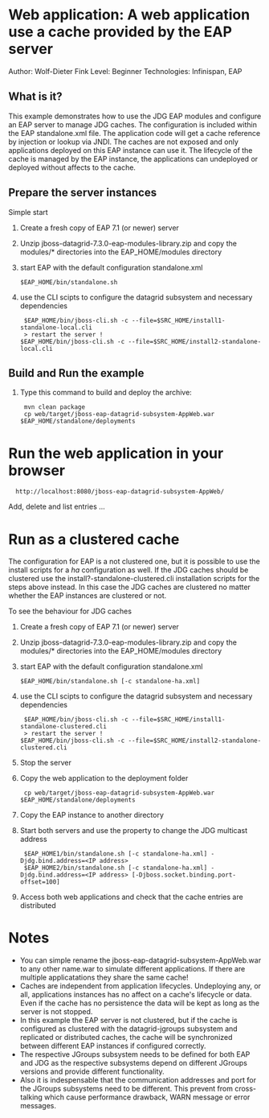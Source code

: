 Web application: A web application use a cache provided by the EAP server
==========================================================================================
Author: Wolf-Dieter Fink
Level: Beginner
Technologies: Infinispan, EAP


What is it?
-----------

This example demonstrates how to use the JDG EAP modules and configure an EAP server to manage JDG caches.
The configuration is included within the EAP standalone.xml file. The application code will get a cache reference
by injection or lookup via JNDI. The caches are not exposed and only applications deployed on this EAP instance 
can use it.
The lifecycle of the cache is managed by the EAP instance, the applications can undeployed or deployed without affects to the cache.



Prepare the server instances
-------------
Simple start
1.  Create a fresh copy of EAP 7.1 (or newer) server

2.  Unzip jboss-datagrid-7.3.0-eap-modules-library.zip and copy the modules/* directories into the EAP_HOME/modules directory

3.  start EAP with the default configuration standalone.xml

        $EAP_HOME/bin/standalone.sh

4. use the CLI scipts to configure the datagrid subsystem and necessary dependencies

        $EAP_HOME/bin/jboss-cli.sh -c --file=$SRC_HOME/install1-standalone-local.cli
        > restart the server !
       $EAP_HOME/bin/jboss-cli.sh -c --file=$SRC_HOME/install2-standalone-local.cli


Build and Run the example
-------------------------
1. Type this command to build and deploy the archive:

        mvn clean package
        cp web/target/jboss-eap-datagrid-subsystem-AppWeb.war $EAP_HOME/standalone/deployments


Run the web application in your browser
=======================================

      http://localhost:8080/jboss-eap-datagrid-subsystem-AppWeb/

Add, delete and list entries ...

Run as a clustered cache
=====================================

The configuration for EAP is a not clustered one, but it is possible to use the install scripts for a *ha* configuration as well.
If the JDG caches should be clustered use the install?-standalone-clustered.cli installation scripts for the steps above instead.
In this case the JDG caches are clustered no matter whether the EAP instances are clustered or not.

To see the behaviour for JDG caches

1.  Create a fresh copy of EAP 7.1 (or newer) server

2.  Unzip jboss-datagrid-7.3.0-eap-modules-library.zip and copy the modules/* directories into the EAP_HOME/modules directory

3.  start EAP with the default configuration standalone.xml

        $EAP_HOME/bin/standalone.sh [-c standalone-ha.xml]

4. use the CLI scipts to configure the datagrid subsystem and necessary dependencies

        $EAP_HOME/bin/jboss-cli.sh -c --file=$SRC_HOME/install1-standalone-clustered.cli
        > restart the server !
       $EAP_HOME/bin/jboss-cli.sh -c --file=$SRC_HOME/install2-standalone-clustered.cli

5. Stop the server

6. Copy the web application to the deployment folder

        cp web/target/jboss-eap-datagrid-subsystem-AppWeb.war $EAP_HOME/standalone/deployments

7. Copy the EAP instance to another directory

8. Start both servers and use the property to change the JDG multicast address

        $EAP_HOME1/bin/standalone.sh [-c standalone-ha.xml] -Djdg.bind.address=<IP address>
        $EAP_HOME2/bin/standalone.sh [-c standalone-ha.xml] -Djdg.bind.address=<IP address> [-Djboss.socket.binding.port-offset=100]

9.  Access both web applications and check that the cache entries are distributed


Notes
=======
  - You can simple rename the jboss-eap-datagrid-subsystem-AppWeb.war to any other name.war to simulate different applications.
    If there are multiple applicatations they share the same cache!
  - Caches are independent from application lifecycles. Undeploying any, or all, applications instances has no affect on a cache's lifecycle or data.
    Even if the cache has no persistence the data will be kept as long as the server is not stopped.
  - In this example the EAP server is not clustered, but if the cache is configured as clustered with the datagrid-jgroups subsystem and replicated or 
    distributed caches, the cache will be synchronized between different EAP instances if configured correctly.
  - The respective JGroups subsystem needs to be defined for both EAP and JDG as the respective subsystems depend on different JGroups versions and provide different functionality.
  - Also it is indespensable that the communication addresses and port for the JGroups subsystems need to be different. This prevent from cross-talking
    which cause performance drawback, WARN message or error messages.
